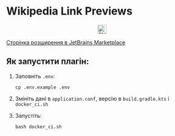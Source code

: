 # Wikipedia Link Previews

<p align="center">
  <a href="https://github.com/nazar1ua/space-wikipedia-link-preview#readme"><img src="https://twemoji.maxcdn.com/v/latest/svg/1f1ec-1f1e7.svg" height="24" width="24" alt="EN" /></a>
</p>

[Сторінка розширення в JetBrains Marketplace](https://plugins.jetbrains.com/plugin/20371-wikipedia-link-previews)

## Як запустити плагін:

1. Заповніть `.env`:
    ```shell
    cp .env.example .env
    ```

2. Змініть дані в `application.conf`, версію в `build.gradle.kts`
і `docker_ci.sh`

3. Запустіть:
    ```shell
    bash docker_ci.sh
    ```
